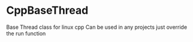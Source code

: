 # CppBaseThread
Base Thread class for linux cpp
Can be used in any projects just override the run function

